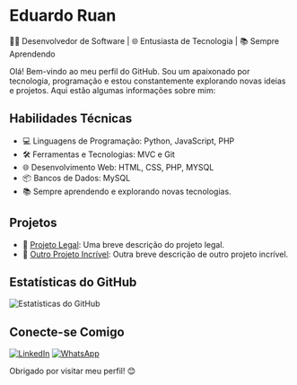 <!-- Seu Nome -->
# Eduardo Ruan

👨‍💻 Desenvolvedor de Software | 🌐 Entusiasta de Tecnologia | 📚 Sempre Aprendendo

Olá! Bem-vindo ao meu perfil do GitHub. Sou um apaixonado por tecnologia, programação e estou constantemente explorando novas ideias e projetos. Aqui estão algumas informações sobre mim:

## Habilidades Técnicas

- 💻 Linguagens de Programação: Python, JavaScript, PHP
- 🛠️ Ferramentas e Tecnologias:  MVC e Git
- 🌐 Desenvolvimento Web: HTML, CSS, PHP, MYSQL
- 📦 Bancos de Dados: MySQL
- 📚 Sempre aprendendo e explorando novas tecnologias.

## Projetos

- 🚀 [Projeto Legal](https://github.com/seu-username/projeto-legal): Uma breve descrição do projeto legal.
- 🚀 [Outro Projeto Incrível](https://github.com/seu-username/outro-projeto-incrivel): Outra breve descrição de outro projeto incrível.

## Estatísticas do GitHub

![Estatísticas do GitHub](https://github-readme-stats.vercel.app/api?username=eduardoruanz&show_icons=true)

## Conecte-se Comigo

[![LinkedIn](https://img.shields.io/badge/LinkedIn-0077B5?style=for-the-badge&logo=linkedin&logoColor=white)](www.linkedin.com/in/eduardo-ruan-ribas-marinho)
[![WhatsApp](https://img.shields.io/badge/WhatsApp-25D366?style=for-the-badge&logo=whatsapp&logoColor=white)](https://api.whatsapp.com/send?phone=554298112705)

Obrigado por visitar meu perfil! 😊



